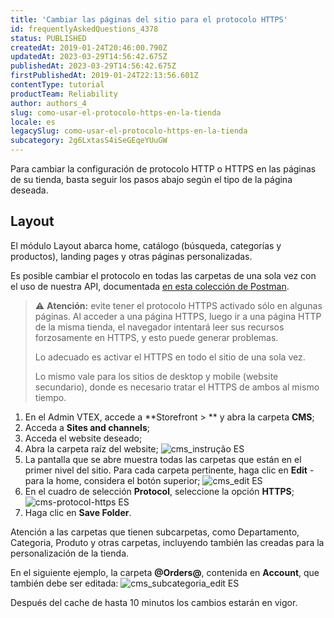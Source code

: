 ```yaml
---
title: 'Cambiar las páginas del sitio para el protocolo HTTPS'
id: frequentlyAskedQuestions_4378
status: PUBLISHED
createdAt: 2019-01-24T20:46:00.790Z
updatedAt: 2023-03-29T14:56:42.675Z
publishedAt: 2023-03-29T14:56:42.675Z
firstPublishedAt: 2019-01-24T22:13:56.601Z
contentType: tutorial
productTeam: Reliability
author: authors_4
slug: como-usar-el-protocolo-https-en-la-tienda
locale: es
legacySlug: como-usar-el-protocolo-https-en-la-tienda
subcategory: 2g6LxtasS4iSeGEqeYUuGW
---
```


Para cambiar la configuración de protocolo HTTP o HTTPS en las páginas de su tienda, basta seguir los pasos abajo según el tipo de la página deseada.

## Layout

El módulo Layout abarca home, catálogo (búsqueda, categorías y productos), landing pages y otras páginas personalizadas.

Es posible cambiar el protocolo en todas las carpetas de una sola vez con el uso de nuestra API, documentada [en esta colección de Postman](https://developers.vtex.com/reference/change-uri-schema).

>⚠️ **Atención:** evite tener el protocolo HTTPS activado sólo en algunas páginas. Al acceder a una página HTTPS, luego ir a una página HTTP de la misma tienda, el navegador intentará leer sus recursos forzosamente en HTTPS, y esto puede generar problemas.
>
> Lo adecuado es activar el HTTPS en todo el sitio de una sola vez.
>
> Lo mismo vale para los sitios de desktop y mobile (website secundario), donde es necesario tratar el HTTPS de ambos al mismo tiempo.

1. En el Admin VTEX, accede a **Storefront > ** y abra la carpeta **CMS**;
2. Acceda a **Sites and channels**;
3. Acceda el website deseado;
4. Abra la carpeta raíz del website;
![cms_instrução ES](https://images.ctfassets.net/alneenqid6w5/Eh2zwnOd0GqY0oGCw4Y6Y/b89d5aa3092d8d964469668cda783d9a/CMS_instru____o_-_ES.png)
5. La pantalla que se abre muestra todas las carpetas que están en el primer nivel del sitio. Para cada carpeta pertinente, haga clic en **Edit** - para la home, considera el botón superior;
![cms_edit ES](https://images.ctfassets.net/alneenqid6w5/5w8bfK8O3egookYkO80uum/af60a80fbf62a154124b05496c1773cf/edit_CMS_ES.png)
6. En el cuadro de selección **Protocol**, seleccione la opción **HTTPS**;
![cms-protocol-https ES](https://images.ctfassets.net/alneenqid6w5/6iKmkVgCKkeEu6uqygUs4s/778574a06a8ec5bb2d8fdfe871af0763/cms_protocol_HTTPS_ES.png)
7. Haga clic en **Save Folder**.

Atención a las carpetas que tienen subcarpetas, como Departamento, Categoria, Produto y otras carpetas, incluyendo también las creadas para la personalización de la tienda. 

En el siguiente ejemplo, la carpeta **@Orders@**, contenida en **Account**, que también debe ser editada: 
![cms_subcategoria_edit ES](https://images.ctfassets.net/alneenqid6w5/DugouRmlRQKqAI66eCYww/5bdea3c5bf8305e1693433b1adc14747/subcategoria_edit_ES.png)

Después del cache de hasta 10 minutos los cambios estarán en vigor.
